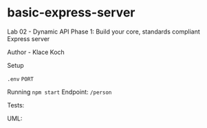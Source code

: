 # basic-express-server
Lab 02 - Dynamic API Phase 1: Build your core, standards compliant Express server

Author - Klace Koch

Setup

``.env``
``PORT``

Running
``npm start``
Endpoint: ``/person``

Tests:

UML:
